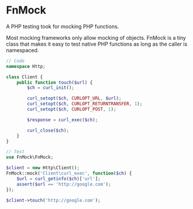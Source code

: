 # FnMock

A PHP testing took for mocking PHP functions.

Most mocking frameworks only allow mocking of objects. FnMock is a tiny class that makes it easy to test native PHP functions as long as the caller is namespaced.


```php
// Code
namespace Http;

class Client {
    public function touch($url) {
        $ch = curl_init();

        curl_setopt($ch, CURLOPT_URL, $url);
        curl_setopt($ch, CURLOPT_RETURNTRANSFER, 1);
        curl_setopt($ch, CURLOPT_POST, 1);

        $response = curl_exec($ch);

        curl_close($ch);
    }
}
```
```php
// Test
use FnMock\FnMock;

$client = new Http\Client();
FnMock::mock('Client\curl_exec', function($ch) {
    $url = curl_getinfo($ch)['url'];
    assert($url == 'http://google.com');
});

$client->touch('http://google.com');
